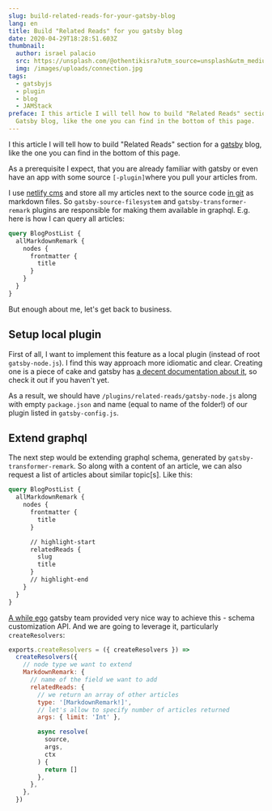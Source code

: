 ```yaml
---
slug: build-related-reads-for-your-gatsby-blog
lang: en
title: Build "Related Reads" for you gatsby blog
date: 2020-04-29T18:28:51.603Z
thumbnail:
  author: israel palacio
  src: https://unsplash.com/@othentikisra?utm_source=unsplash&utm_medium=referral&utm_content=creditCopyText
  img: /images/uploads/connection.jpg
tags:
  - gatsbyjs
  - plugin
  - blog
  - JAMStack
preface: I this article I will tell how to build "Related Reads" section for a
  Gatsby blog, like the one you can find in the bottom of this page.
---
```

I this article I will tell how to build "Related Reads" section for a [gatsby](https://www.gatsbyjs.org/) blog, like the one you can find in the bottom of this page.

As a prerequisite I expect, that you are already familiar with gatsby or even have an app with some source `[-plugin]`where you pull your articles from.

I use [netlify cms](https://www.netlifycms.org/) and store all my articles next to the source code [in git](https://github.com/kitos/kitos.github.io/tree/develop/src/_content/blog) as markdown files. So `gatsby-source-filesystem` and `gatsby-transformer-remark` plugins are responsible for making them available in graphql. E.g. here is how I can query all articles:

```graphql
query BlogPostList {
  allMarkdownRemark {
    nodes {
      frontmatter {
        title
      }
    }
  }
}
```

But enough about me, let's get back to business.

## Setup local plugin

First of all, I want to implement this feature as a local plugin (instead of root `gatsby-node.js`). I find this way approach more idiomatic and clear. Creating one is a piece of cake and gatsby has [a decent documentation about it](https://www.gatsbyjs.org/docs/creating-a-local-plugin/), so check it out if you haven't yet.

As a result, we should have `/plugins/related-reads/gatsby-node.js` along with empty `package.json` and name (equal to name of the folder!) of our plugin listed in `gatsby-config.js`.

## Extend graphql

The next step would be extending graphql schema, generated by `gatsby-transformer-remark`. So along with a content of an article, we can also request a list of articles about similar topic[s]. Like this:

```graphql
query BlogPostList {
  allMarkdownRemark {
    nodes {
      frontmatter {
        title
      }

      // highlight-start
      relatedReads {
        slug
        title
      }
      // highlight-end
    }
  }
}
```

[A while ego](https://www.gatsbyjs.org/blog/2019-03-04-new-schema-customization/) gatsby team provided very nice way to achieve this - schema customization API. And we are going to leverage it, particularly `createResolvers`:

```js
exports.createResolvers = ({ createResolvers }) =>
  createResolvers({
    // node type we want to extend
    MarkdownRemark: {
      // name of the field we want to add
      relatedReads: {
        // we return an array of other articles
        type: '[MarkdownRemark!]',
        // let's allow to specify number of articles returned
        args: { limit: 'Int' },

        async resolve(
          source,
          args,
          ctx
        ) {
          return []
        },
      },
    },
  })
```